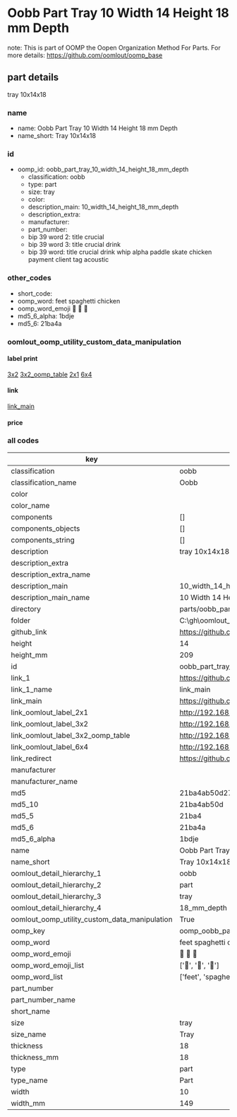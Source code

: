 # Oobb Part Tray 10 Width 14 Height 18 mm Depth  

note: This is part of OOMP the Oopen Organization Method For Parts. For more details: https://github.com/oomlout/oomp_base

##  part details
  



tray 10x14x18



### name
* name: Oobb Part Tray 10 Width 14 Height 18 mm Depth
* name_short: Tray 10x14x18 
### id
* oomp_id: oobb_part_tray_10_width_14_height_18_mm_depth
  * classification: oobb
  * type: part
  * size: tray
  * color: 
  * description_main: 10_width_14_height_18_mm_depth
  * description_extra: 
  * manufacturer: 
  * part_number: 
  * bip 39 word 2: title crucial
  * bip 39 word 3: title crucial drink
  * bip 39 word: title crucial drink whip alpha paddle skate chicken payment client tag acoustic

### other_codes
* short_code: 
* oomp_word: feet spaghetti chicken
* oomp_word_emoji :feet: :spaghetti: :chicken:
* md5_6_alpha: 1bdje
* md5_6: 21ba4a






### oomlout_oomp_utility_custom_data_manipulation
#### label print
[3x2](http://192.168.1.245:1112/?label=oomp%201bdje)
[3x2_oomp_table](http://192.168.1.108:1112/?label=oomp%201bdje)
[2x1](http://192.168.1.242:1112/?label=oomp%201bdje)
[6x4](http://192.168.1.55:1112/?label=oomp%201bdje)    

#### link

[link_main](https://github.com/oomlout/oomlout_oobb_version_4_generated_parts/tree/main/navigation_oomp/oobb/part/tray/10_width_14_height_18_mm_depth/part)                              

#### price







### all codes 
| key | value |  
| --- | --- |  
| classification | oobb |  
| classification_name | Oobb |  
| color |  |  
| color_name |  |  
| components | [] |  
| components_objects | [] |  
| components_string | [] |  
| description | tray 10x14x18 |  
| description_extra |  |  
| description_extra_name |  |  
| description_main | 10_width_14_height_18_mm_depth |  
| description_main_name | 10 Width 14 Height 18 mm Depth |  
| directory | parts/oobb_part_tray_10_width_14_height_18_mm_depth |  
| folder | C:\gh\oomlout_oobb_version_4_generated_parts\parts\oobb_part_tray_10_width_14_height_18_mm_depth |  
| github_link | https://github.com/oomlout/oomlout_oomp_part_src/tree/main/parts/oobb_part_tray_10_width_14_height_18_mm_depth |  
| height | 14 |  
| height_mm | 209 |  
| id | oobb_part_tray_10_width_14_height_18_mm_depth |  
| link_1 | https://github.com/oomlout/oomlout_oobb_version_4_generated_parts/tree/main/navigation_oomp/oobb/part/tray/10_width_14_height_18_mm_depth/part |  
| link_1_name | link_main |  
| link_main | https://github.com/oomlout/oomlout_oobb_version_4_generated_parts/tree/main/navigation_oomp/oobb/part/tray/10_width_14_height_18_mm_depth/part |  
| link_oomlout_label_2x1 | http://192.168.1.242:1112/?label=oomp%201bdje |  
| link_oomlout_label_3x2 | http://192.168.1.245:1112/?label=oomp%201bdje |  
| link_oomlout_label_3x2_oomp_table | http://192.168.1.108:1112/?label=oomp%201bdje |  
| link_oomlout_label_6x4 | http://192.168.1.55:1112/?label=oomp%201bdje |  
| link_redirect | https://github.com/oomlout/oomlout_oobb_version_4_generated_parts/tree/main/parts/oobb_tray_10_14_18 |  
| manufacturer |  |  
| manufacturer_name |  |  
| md5 | 21ba4ab50d27b9427b038fa6860d1f17 |  
| md5_10 | 21ba4ab50d |  
| md5_5 | 21ba4 |  
| md5_6 | 21ba4a |  
| md5_6_alpha | 1bdje |  
| name | Oobb Part Tray 10 Width 14 Height 18 mm Depth |  
| name_short | Tray 10x14x18  |  
| oomlout_detail_hierarchy_1 | oobb |  
| oomlout_detail_hierarchy_2 | part |  
| oomlout_detail_hierarchy_3 | tray |  
| oomlout_detail_hierarchy_4 | 18_mm_depth |  
| oomlout_oomp_utility_custom_data_manipulation | True |  
| oomp_key | oomp_oobb_part_tray_10_width_14_height_18_mm_depth |  
| oomp_word | feet spaghetti chicken |  
| oomp_word_emoji | :feet: :spaghetti: :chicken: |  
| oomp_word_emoji_list | [':feet:', ':spaghetti:', ':chicken:'] |  
| oomp_word_list | ['feet', 'spaghetti', 'chicken'] |  
| part_number |  |  
| part_number_name |  |  
| short_name |  |  
| size | tray |  
| size_name | Tray |  
| thickness | 18 |  
| thickness_mm | 18 |  
| type | part |  
| type_name | Part |  
| width | 10 |  
| width_mm | 149 |  
